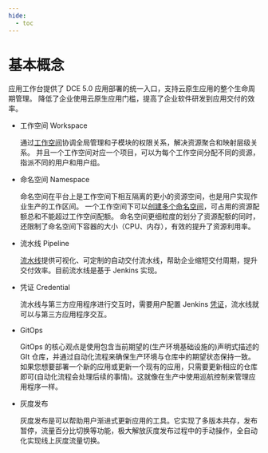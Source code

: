 ```yaml
---
hide:
  - toc
---
```


# 基本概念

应用工作台提供了 DCE 5.0 应用部署的统一入口，支持云原生应用的整个生命周期管理。
降低了企业使用云原生应用门槛，提高了企业软件研发到应用交付的效率。

- 工作空间 Workspace

    通过[工作空间](../../ghippo/user-guide/workspace/ws-folder.md)协调全局管理和子模块的权限关系，解决资源聚合和映射层级关系。
    并且一个工作空间对应一个项目，可以为每个工作空间分配不同的资源，指派不同的用户和用户组。

- 命名空间 Namespace

    命名空间在平台上是工作空间下相互隔离的更小的资源空间，也是用户实现作业生产的工作区间。
    一个工作空间下可以[创建多个命名空间](../../kpanda/user-guide/namespaces/createns.md)，可占用的资源配额总和不能超过工作空间配额。
    命名空间更细粒度的划分了资源配额的同时，还限制了命名空间下容器的大小（CPU、内存），有效的提升了资源利用率。

- 流水线 Pipeline

    [流水线](../quickstart/deploy-pipeline.md)提供可视化、可定制的自动交付流水线，帮助企业缩短交付周期，提升交付效率。目前流水线是基于 Jenkins 实现。

- 凭证 Credential

    流水线与第三方应用程序进行交互时，需要用户配置 Jenkins [凭证](../user-guide/pipeline/credential.md)，流水线就可以与第三方应用程序交互。

- GitOps

    GitOps 的核心观点是使用包含当前期望的(生产环境基础设施的)声明式描述的 GIt 仓库，并通过自动化流程来确保生产环境与仓库中的期望状态保持一致。
    如果您想要部署一个新的应用或更新一个现有的应用，只需要更新相应的仓库即可(自动化流程会处理后续的事情)。这就像在生产中使用巡航控制来管理应用程序一样。

- 灰度发布

    灰度发布是可以帮助用户渐进式更新应用的工具。它实现了多版本共存，发布暂停，流量百分比切换等功能，极大解放灰度发布过程中的手动操作，全自动化实现线上灰度流量切换。
